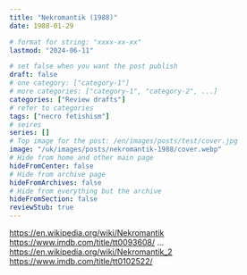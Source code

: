 ```yaml
---
title: "Nekromantik (1988)"
date: 1988-01-29

# format for string: "xxxx-xx-xx"
lastmod: "2024-06-11"

# set false when you want the post publish
draft: false
# one category: ["category-1"]
# more categories: ["category-1", "category-2", ...]
categories: ["Review drafts"]
# refer to categories
tags: ["necro fetishism"]
# seires
series: []
# Top image for the post: /en/images/posts/test/cover.jpg
image: "/uk/images/posts/nekromantik-1988/cover.webp"
# Hide from home and other main page
hideFromCenter: false
# Hide from archive page
hideFromArchives: false
# Hide from everything but the archive
hideFromSection: false
reviewStub: true
---
```

https://en.wikipedia.org/wiki/Nekromantik
https://www.imdb.com/title/tt0093608/
...
https://en.wikipedia.org/wiki/Nekromantik_2
https://www.imdb.com/title/tt0102522/
<!--more-->